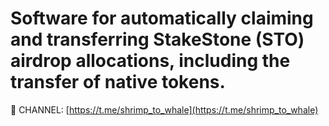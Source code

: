 # ​Software for automatically claiming and transferring StakeStone (STO) airdrop allocations, including the transfer of native tokens.

🔔 CHANNEL: [https://t.me/shrimp_to_whale](https://t.me/shrimp_to_whale)
